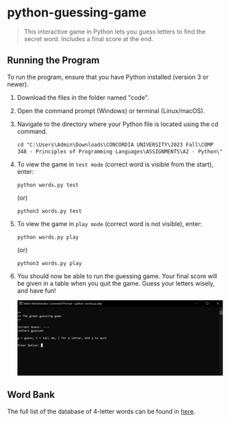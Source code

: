 # python-guessing-game
> This interactive game in Python lets you guess letters to find the secret word. Includes a final score at the end.

## Running the Program
To run the program, ensure that you have Python installed (version 3 or newer).

1. Download the files in the folder named "code".
2. Open the command prompt (Windows) or terminal (Linux/macOS).
3. Navigate to the directory where your Python file is located using the cd command.
   ```
   cd "C:\Users\Admin\Downloads\CONCORDIA UNIVERSITY\2023 Fall\COMP 348 - Principles of Programming Languages\ASSIGNMENTS\A2 - Python\"
   ```
4. To view the game in `test mode` (correct word is visible from the start), enter:
   ```
   python words.py test
   ```
   (or)
   ```
   python3 words.py test
   ```
6. To view the game in `play mode` (correct word is not visible), enter:
   ```
   python words.py play
   ```
   (or)
   ```
   python3 words.py play
   ```
7. You should now be able to run the guessing game. Your final score will be given in a table when you quit the game. Guess your letters wisely, and have fun!
   
   ![Screenshot of a preview of the start of the guessing game in play mode.](/preview.PNG)

## Word Bank
The full list of the database of 4-letter words can be found in [here](code/four_letters.txt).



